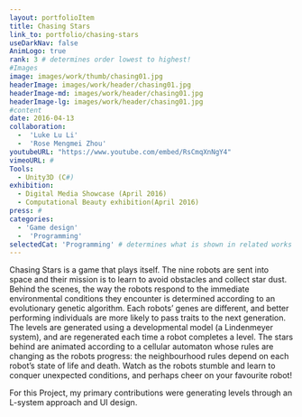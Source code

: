 ```yaml
---
layout: portfolioItem
title: Chasing Stars
link_to: portfolio/chasing-stars
useDarkNav: false
AnimLogo: true
rank: 3 # determines order lowest to highest!
#Images
image: images/work/thumb/chasing01.jpg
headerImage: images/work/header/chasing01.jpg
headerImage-md: images/work/header/chasing01.jpg
headerImage-lg: images/work/header/chasing01.jpg
#content
date: 2016-04-13
collaboration:
  -  'Luke Lu Li'
  -  'Rose Mengmei Zhou'
youtubeURL: "https://www.youtube.com/embed/RsCmqXnNgY4"
vimeoURL: #
Tools:
  - Unity3D (C#)
exhibition:
  - Digital Media Showcase (April 2016)
  - Computational Beauty exhibition(April 2016)
press: #
categories:
  - 'Game design'
  -  'Programming'
selectedCat: 'Programming' # determines what is shown in related works
---
```

Chasing Stars is a game that plays itself. The nine robots are sent into space and their mission is to learn to avoid obstacles and collect star dust. Behind the scenes, the way the robots respond to the immediate environmental conditions they encounter is determined according to an evolutionary genetic algorithm. Each robots’ genes are different, and better performing individuals are more likely to pass traits to the next generation. The levels are generated using a developmental model (a Lindenmeyer system), and are regenerated each time a robot completes a level. The stars behind are animated according to a cellular automaton whose rules are changing as the robots progress: the neighbourhood rules depend on each robot’s state of life and death. Watch as the robots stumble and learn to conquer unexpected conditions, and perhaps cheer on your favourite robot!

For this Project, my primary contributions were generating levels through an L-system approach and UI design.
